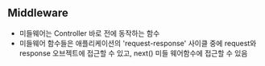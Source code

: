 ## Middleware
- 미들웨어는 Controller 바로 전에 동작하는 함수
- 미들웨어 함수들은 애플리케이션의 'request-response' 사이클 중에 request와 response 오브젝트에 접근할 수 있고, 
next() 미들 웨어함수에 접근할 수 있음

